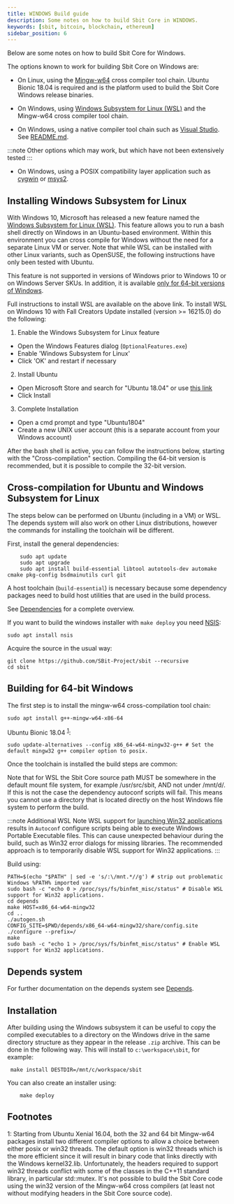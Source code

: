 ```yaml
---
title: WINDOWS Build guide
description: Some notes on how to build Sbit Core in WINDOWS.
keywords: [sbit, bitcoin, blockchain, ethereum]
sidebar_position: 6
---
```


Below are some notes on how to build Sbit Core for Windows.

The options known to work for building Sbit Core on Windows are:

* On Linux, using the [Mingw-w64](https://mingw-w64.org/doku.php) cross compiler tool chain. Ubuntu Bionic 18.04 is required
and is the platform used to build the Sbit Core Windows release binaries.

* On Windows, using [Windows Subsystem for Linux (WSL)](https://docs.microsoft.com/windows/wsl/about) and the Mingw-w64 cross compiler tool chain.

* On Windows, using a native compiler tool chain such as [Visual Studio](https://www.visualstudio.com). See [README.md](build-msvc).

:::note
Other options which may work, but which have not been extensively tested
:::

* On Windows, using a POSIX compatibility layer application such as [cygwin](https://www.cygwin.com/) or [msys2](https://www.msys2.org/).

Installing Windows Subsystem for Linux
---------------------------------------

With Windows 10, Microsoft has released a new feature named the [Windows
Subsystem for Linux (WSL)](https://docs.microsoft.com/windows/wsl/about). This
feature allows you to run a bash shell directly on Windows in an Ubuntu-based
environment. Within this environment you can cross compile for Windows without
the need for a separate Linux VM or server. Note that while WSL can be installed with
other Linux variants, such as OpenSUSE, the following instructions have only been
tested with Ubuntu.

This feature is not supported in versions of Windows prior to Windows 10 or on
Windows Server SKUs. In addition, it is available [only for 64-bit versions of
Windows](https://docs.microsoft.com/windows/wsl/install-win10).

Full instructions to install WSL are available on the above link.
To install WSL on Windows 10 with Fall Creators Update installed (version >= 16215.0) do the following:

1. Enable the Windows Subsystem for Linux feature
  * Open the Windows Features dialog (`OptionalFeatures.exe`)
  * Enable 'Windows Subsystem for Linux'
  * Click 'OK' and restart if necessary
2. Install Ubuntu
  * Open Microsoft Store and search for "Ubuntu 18.04" or use [this link](https://www.microsoft.com/store/productId/9N9TNGVNDL3Q)
  * Click Install
3. Complete Installation
  * Open a cmd prompt and type "Ubuntu1804"
  * Create a new UNIX user account (this is a separate account from your Windows account)

After the bash shell is active, you can follow the instructions below, starting
with the "Cross-compilation" section. Compiling the 64-bit version is
recommended, but it is possible to compile the 32-bit version.

Cross-compilation for Ubuntu and Windows Subsystem for Linux
------------------------------------------------------------

The steps below can be performed on Ubuntu (including in a VM) or WSL. The depends system
will also work on other Linux distributions, however the commands for
installing the toolchain will be different.

First, install the general dependencies:

```shell
    sudo apt update
    sudo apt upgrade
    sudo apt install build-essential libtool autotools-dev automake cmake pkg-config bsdmainutils curl git
```

A host toolchain (`build-essential`) is necessary because some dependency
packages need to build host utilities that are used in the build process.

See [Dependencies](dependencies) for a complete overview.

If you want to build the windows installer with `make deploy` you need [NSIS](https://nsis.sourceforge.io/Main_Page):

```shell
sudo apt install nsis
```

Acquire the source in the usual way:

```shell
git clone https://github.com/SBit-Project/sbit --recursive
cd sbit
```


## Building for 64-bit Windows

The first step is to install the mingw-w64 cross-compilation tool chain:

```shell
sudo apt install g++-mingw-w64-x86-64
```

Ubuntu Bionic 18.04 <sup>[1](#footnote1)</sup>:

```shell
sudo update-alternatives --config x86_64-w64-mingw32-g++ # Set the default mingw32 g++ compiler option to posix.
```

Once the toolchain is installed the build steps are common:

Note that for WSL the Sbit Core source path MUST be somewhere in the default mount file system, for
example /usr/src/sbit, AND not under /mnt/d/. If this is not the case the dependency autoconf scripts will fail.
This means you cannot use a directory that is located directly on the host Windows file system to perform the build.

:::note Additional WSL Note
 WSL support for [launching Win32 applications](https://docs.microsoft.com/en-us/archive/blogs/wsl/windows-and-ubuntu-interoperability#launching-win32-applications-from-within-wsl) results in `Autoconf` configure scripts being able to execute Windows Portable Executable files. This can cause unexpected behaviour during the build, such as Win32 error dialogs for missing libraries. The recommended approach is to temporarily disable WSL support for Win32 applications.
:::

Build using:

```shell
PATH=$(echo "$PATH" | sed -e 's/:\/mnt.*//g') # strip out problematic Windows %PATH% imported var
sudo bash -c "echo 0 > /proc/sys/fs/binfmt_misc/status" # Disable WSL support for Win32 applications.
cd depends
make HOST=x86_64-w64-mingw32
cd ..
./autogen.sh
CONFIG_SITE=$PWD/depends/x86_64-w64-mingw32/share/config.site ./configure --prefix=/
make
sudo bash -c "echo 1 > /proc/sys/fs/binfmt_misc/status" # Enable WSL support for Win32 applications.
```

## Depends system

For further documentation on the depends system see [Depends](depend).

Installation
-------------

After building using the Windows subsystem it can be useful to copy the compiled
executables to a directory on the Windows drive in the same directory structure
as they appear in the release `.zip` archive. This can be done in the following
way. This will install to `c:\workspace\sbit`, for example:

```shell
 make install DESTDIR=/mnt/c/workspace/sbit
```

You can also create an installer using:
```shell
    make deploy
```

Footnotes
---------

<a name="footnote1">1</a>: Starting from Ubuntu Xenial 16.04, both the 32 and 64 bit Mingw-w64 packages install two different
compiler options to allow a choice between either posix or win32 threads. The default option is win32 threads which is the more
efficient since it will result in binary code that links directly with the Windows kernel32.lib. Unfortunately, the headers
required to support win32 threads conflict with some of the classes in the C++11 standard library, in particular std::mutex.
It's not possible to build the Sbit Core code using the win32 version of the Mingw-w64 cross compilers (at least not without
modifying headers in the Sbit Core source code).
